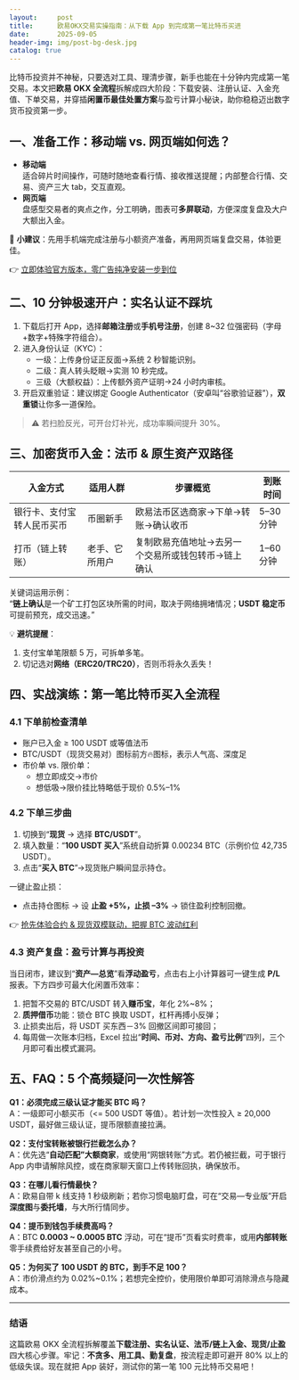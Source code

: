 ```yaml
---
layout:     post
title:      欧易OKX交易实操指南：从下载 App 到完成第一笔比特币买进
date:       2025-09-05
header-img: img/post-bg-desk.jpg
catalog: true
---
```


比特币投资并不神秘，只要选对工具、理清步骤，新手也能在十分钟内完成第一笔交易。本文把**欧易 OKX 全流程**拆解成四大阶段：下载安装、注册认证、入金充值、下单交易，并穿插**闲置币最佳处置方案**与盈亏计算小秘诀，助你稳稳迈出数字货币投资第一步。

## 一、准备工作：移动端 vs. 网页端如何选？

- **移动端**  
  适合碎片时间操作，可随时随地查看行情、接收推送提醒；内部整合行情、交易、资产三大 tab，交互直观。  
- **网页端**  
  盘感型交易者的爽点之作，分工明确，图表可**多屏联动**，方便深度复盘及大户大额出入金。  

🔔 **小建议**：先用手机端完成注册与小额资产准备，再用网页端复盘交易，体验更佳。

👉 [立即体验官方版本，零广告纯净安装一步到位](https://okxdog.com/)

## 二、10 分钟极速开户：实名认证不踩坑

1. 下载后打开 App，选择**邮箱注册**或**手机号注册**，创建 8~32 位强密码（字母+数字+特殊字符组合）。  
2. 进入身份认证（KYC）：  
   - 一级：上传身份证正反面→系统 2 秒智能识别。  
   - 二级：真人转头眨眼→实测 10 秒完成。  
   - 三级（大额权益）：上传额外资产证明→24 小时内审核。  
3. 开启双重验证：建议绑定 Google Authenticator（安卓叫“谷歌验证器”），**双重锁**让你多一道保险。

> ⚠️ 若扫脸反光，可开台灯补光，成功率瞬间提升 30%。

## 三、加密货币入金：法币 & 原生资产双路径

| 入金方式 | 适用人群 | 步骤概览 | 到账时间 |
| ----------- | ---- | ----------- | -------- |
| 银行卡、支付宝转人民币买币 | 币圈新手 | 欧易法币区选商家→下单→转账→确认收币 | 5–30 分钟 |
| 打币（链上转账） | 老手、它所用户 | 复制欧易充值地址→去另一个交易所或钱包转币→链上确认 | 1–60 分钟 |

关键词运用示例：  
“**链上确认**是一个矿工打包区块所需的时间，取决于网络拥堵情况；**USDT 稳定币**可提前预充，成交迅速。”

💡 **避坑提醒**：  
1. 支付宝单笔限额 5 万，可拆单多笔。  
2. 切记选对**网络（ERC20/TRC20）**，否则币将永久丢失！

## 四、实战演练：第一笔比特币买入全流程

### 4.1 下单前检查清单
- 账户已入金 ≥ 100 USDT 或等值法币  
- BTC/USDT（现货交易对）图标前方🔥图标，表示人气高、深度足  
- 市价单 vs. 限价单：  
  - 想立即成交→市价  
  - 想低吸→限价挂比特略低于现价 0.5%–1%  

### 4.2 下单三步曲
1. 切换到“**现货** → 选择 **BTC/USDT**”。  
2. 填入数量：“**100 USDT 买入**”系统自动折算 0.00234 BTC（示例价位 42,735 USDT）。  
3. 点击“**买入 BTC**”→现货账户瞬间显示持仓。  

一键止盈止损：  
- 点击持仓图标 → 设 **止盈 +5%，止损 –3%** → 锁住盈利控制回撤。  

👉 [抢先体验合约 & 现货双模联动，把握 BTC 波动红利](https://okxdog.com/)

### 4.3 资产复盘：盈亏计算与再投资

当日闭市，建议到“**资产—总览**”看**浮动盈亏**，点击右上小计算器可一键生成 **P/L** 报表。下方四步可最大化闲置币效率：

1. 把暂不交易的 BTC/USDT 转入**赚币宝**，年化 2%~8%；  
2. **质押借币**功能：锁仓 BTC 换取 USDT，杠杆再搏小反弹；  
3. 止损卖出后，将 USDT 买东西－3% 回撤区间即可接回；  
4. 每周做一次账本归档，Excel 拉出“**时间、币对、方向、盈亏比例**”四列，三个月即可看出模式漏洞。

## 五、FAQ：5 个高频疑问一次性解答

**Q1：必须完成三级认证才能买 BTC 吗？**  
A：一级即可小额买币（<= 500 USDT 等值）。若计划一次性投入 ≥ 20,000 USDT，最好做三级认证，提币限额直接拉满。

**Q2：支付宝转账被银行拦截怎么办？**  
A：优先选“**自动匹配”大额商家**，或使用“网银转账”方式。若仍被拦截，可于银行 App 内申请解除风控，或在商家聊天窗口上传转账回执，确保放币。

**Q3：在哪儿看行情最快？**  
A：欧易自带 k 线支持 1 秒级刷新；若你习惯电脑盯盘，可在“交易—专业版”开启**深度图**与**委托墙**，与大所行情同步。

**Q4：提币到钱包手续费高吗？**  
A：BTC **0.0003 ~ 0.0005 BTC** 浮动，可在“提币”页看实时费率，或用**内部转账**零手续费给好友甚至自己的小号。

**Q5：为何买了 100 USDT 的 BTC，到手不足 100？**  
A：市价滑点约为 0.02%~0.1%；若想完全控价，使用限价单即可消除滑点与隐藏成本。

---

### 结语

这篇欧易 OKX 全流程拆解覆盖**下载注册、实名认证、法币/链上入金、现货/止盈**四大核心步骤。牢记：**不贪多、用工具、勤复盘**，按流程走即可避开 80% 以上的低级失误。现在就把 App 装好，测试你的第一笔 100 元比特币交易吧！